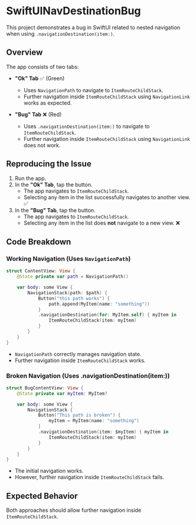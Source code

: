 # SwiftUINavDestinationBug  

This project demonstrates a bug in SwiftUI related to nested navigation when using `.navigationDestination(item:)`.  

## Overview  

The app consists of two tabs:  

- **"Ok" Tab** ✅ (Green)  
  - Uses `NavigationPath` to navigate to `ItemRouteChildStack`.  
  - Further navigation inside `ItemRouteChildStack` using `NavigationLink` works as expected.  

- **"Bug" Tab** ❌ (Red)  
  - Uses `.navigationDestination(item:)` to navigate to `ItemRouteChildStack`.  
  - Further navigation inside `ItemRouteChildStack` using `NavigationLink` does not work.  

## Reproducing the Issue  

1. Run the app.  
2. In the **"Ok" Tab**, tap the button.  
   - The app navigates to `ItemRouteChildStack`.  
   - Selecting any item in the list successfully navigates to another view. ✅  
3. In the **"Bug" Tab**, tap the button.  
   - The app navigates to `ItemRouteChildStack`.  
   - Selecting any item in the list does **not** navigate to a new view. ❌  

## Code Breakdown  

### Working Navigation (Uses `NavigationPath`) 
```swift
struct ContentView: View {
    @State private var path = NavigationPath()

    var body: some View {
        NavigationStack(path: $path) {
            Button("this path works") {
                path.append(MyItem(name: "something"))
            }
            .navigationDestination(for: MyItem.self) { myItem in
                ItemRouteChildStack(item: myItem)
            }
        }
    }
}
```

- `NavigationPath` correctly manages navigation state.
- Further navigation inside `ItemRouteChildStack` works.

### Broken Navigation (Uses .navigationDestination(item:))
```swift 
struct BugContentView: View {
    @State private var myItem: MyItem?

    var body: some View {
        NavigationStack {
            Button("This path is broken") {
                myItem = MyItem(name: "something")
            }
            .navigationDestination(item: $myItem) { myItem in
                ItemRouteChildStack(item: myItem)
            }
        }
    }
}
```
- The initial navigation works.
- However, further navigation inside `ItemRouteChildStack` fails.

## Expected Behavior  

Both approaches should allow further navigation inside `ItemRouteChildStack`.  